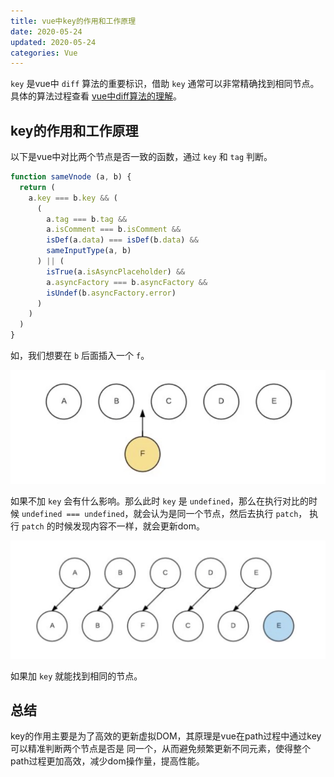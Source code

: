 ```yaml
---
title: vue中key的作用和工作原理
date: 2020-05-24
updated: 2020-05-24
categories: Vue
---
```


`key` 是vue中 `diff` 算法的重要标识，借助 `key` 通常可以非常精确找到相同节点。具体的算法过程查看 [vue中diff算法的理解](./vue中diff算法的理解.md)。

## key的作用和工作原理

以下是vue中对比两个节点是否一致的函数，通过 `key` 和 `tag` 判断。

```js
function sameVnode (a, b) {
  return (
    a.key === b.key && (
      (
        a.tag === b.tag &&
        a.isComment === b.isComment &&
        isDef(a.data) === isDef(b.data) &&
        sameInputType(a, b)
      ) || (
        isTrue(a.isAsyncPlaceholder) &&
        a.asyncFactory === b.asyncFactory &&
        isUndef(b.asyncFactory.error)
      )
    )
  )
}
```

如，我们想要在 `b` 后面插入一个 `f`。

![diff对比](../Images/Vue/vue-diff-02.png)

如果不加 `key` 会有什么影响。那么此时 `key` 是 `undefined`，那么在执行对比的时候 `undefined === undefined`，就会认为是同一个节点，然后去执行 `patch`， 执行 `patch` 的时候发现内容不一样，就会更新dom。

![diff对比](../Images/Vue/vue-diff-03.png)

如果加 `key` 就能找到相同的节点。

## 总结

key的作用主要是为了高效的更新虚拟DOM，其原理是vue在path过程中通过key可以精准判断两个节点是否是
同一个，从而避免频繁更新不同元素，使得整个path过程更加高效，减少dom操作量，提高性能。

